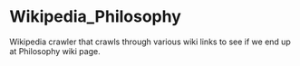 # Wikipedia_Philosophy
Wikipedia crawler that crawls through various wiki links to see if we end up at Philosophy wiki page.
